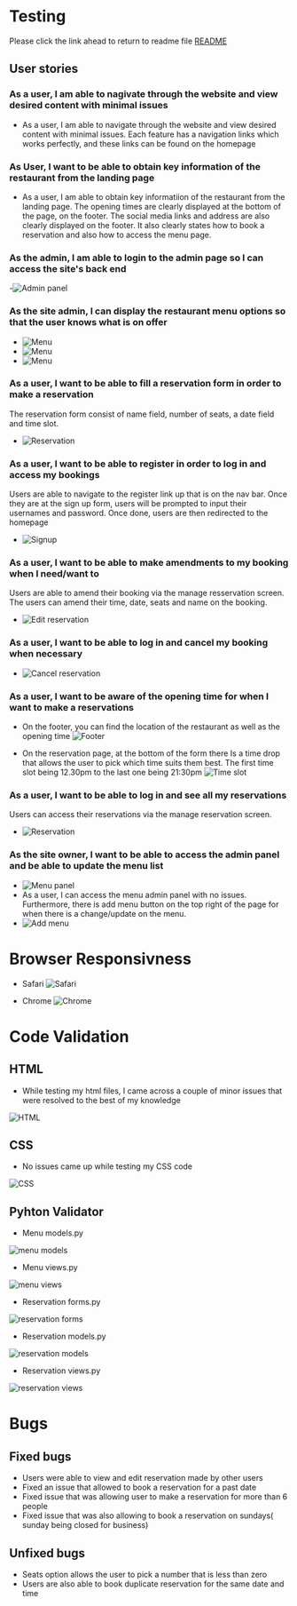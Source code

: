 # Testing 

Please click the link ahead to return to readme file [README](README.md)

## User stories 

### As a user, I am able to nagivate through the website and view desired content with minimal issues

 - As a user, I am able to navigate through the website and view desired content with minimal issues. Each feature has a navigation links which works perfectly, and these links can be found on the homepage

 ### As User, I want to be able to obtain key information of the restaurant from the landing page

  - As a user, I am able to obtain key informatiion of the restaurant from the landing page. The opening times are clearly displayed at the bottom of the page, on the footer. The social media links and address are also clearly displayed on the footer. It also clearly states how to book a reservation and also how to access the menu page.

### As the admin, I am able to login to the admin page so I can access the site's back end

  -![Admin panel](static/screenshots/admin-panel.png)

### As the site admin, I can display the restaurant menu options so that the user knows what is on offer

 - ![Menu](static/screenshots/menu1.png)
 - ![Menu](static/screenshots/menu2.png)
 - ![Menu](static/screenshots/menu3.png)


 ### As a user, I want to be able to fill a reservation form in order to make a reservation

The reservation form consist of name field, number of seats, a date field and time slot.
- ![Reservation](static/screenshots/reservation.png)

### As a user, I want to be able to register in order to log in and access my bookings 

Users are able to navigate to the register link up that is on the nav bar. Once they are at the sign up form, users will be prompted to input their usernames and password. Once done, users are then redirected to the homepage
  - ![Signup](static/screenshots/signup.png)


### As a user, I want to be able to make amendments to my booking when I need/want to

Users are able to amend their booking via the manage resservation screen. The users can amend their time, date, seats and name on the booking.
- ![Edit reservation](static/screenshots/editreservation.png)


 ### As a user, I want to be able to log in and cancel my booking when necessary

  - ![Cancel reservation](static/screenshots/cancel-reservation.png)

### As a user, I want to be aware of the opening time for when I want to make a reservations 

 - On the footer, you can find the location of the restaurant as well as the opening time
  ![Footer](static/screenshots/footer1.png)
  
  - On the reservation page, at the bottom of the form there Is a time drop that allows the user to pick which time suits them best. The first time slot being 12.30pm to the last one being 21:30pm
  ![Time slot](static/screenshots/time-slot.png)

### As a user, I want to be able to log in and see all my reservations

Users can access their reservations via the manage reservation screen.
- ![Reservation](static/screenshots/myreservations.png)


### As the site owner, I want to be able to access the admin panel and be able to update the menu list

- ![Menu panel](static/screenshots/menu-admin.png)
- As a user, I can access the menu admin panel with no issues. Furthermore, there is add menu button on the top right of the page for when there is a change/update on the menu.
- ![Add menu](static/screenshots/add-menu.png)


# Browser Responsivness 

- Safari 
![Safari](static/screenshots/Screenshot%202024-11-29%20at%2011.13.17.png)

- Chrome
![Chrome](static/screenshots/Chrome.png)

# Code Validation 

## HTML 

- While testing my html files, I came across a couple of minor issues that were resolved to the best of my knowledge 

![HTML](static/screenshots/HTML.png)

## CSS 

- No issues came up while testing my CSS code

![CSS](static/screenshots/CSS.png)

## Pyhton Validator 

- Menu models.py

![menu models](static/screenshots/menu-models.png)

- Menu views.py 

![menu views](static/screenshots/menu-views.png)

- Reservation forms.py

![reservation forms](static/screenshots/reservation-forms.png)

- Reservation models.py 

![reservation models](static/screenshots/reservation-models.png)

- Reservation views.py 

![reservation views](static/screenshots/RESERVATION-VIEWS.PNG)

# Bugs

## Fixed bugs

- Users were able to view and edit reservation made by other users
- Fixed an issue that allowed to book a reservation for a past date
- Fixed issue that was allowing user to make a reservation for more than 6 people
- Fixed issue that was also allowing to book a reservation on sundays( sunday being closed for business)

## Unfixed bugs

- Seats option allows the user to pick a number that is less than zero
- Users are also able to book duplicate reservation for the same date and time